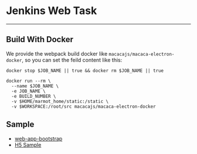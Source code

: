 # Jenkins Web Task

---

## Build With Docker

We provide the webpack build docker like `macacajs/macaca-electron-docker`, so you can set the feild content like this:

```
docker stop $JOB_NAME || true && docker rm $JOB_NAME || true

docker run --rm \
  --name $JOB_NAME \
  -e JOB_NAME \
  -e BUILD_NUMBER \
  -v $HOME/marmot_home/static:/static \
  -v $WORKSPACE:/root/src macacajs/macaca-electron-docker
```

## Sample

- [web-app-bootstrap](//github.com/app-bootstrap/web-app-bootstrap)
- [H5 Sample](//github.com/app-bootstrap/awesome-practice-projects)
